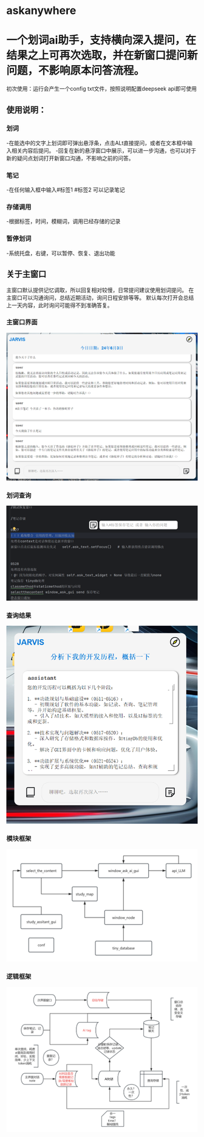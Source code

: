 # askanywhere
# 一个划词ai助手，支持横向深入提问，在结果之上可再次选取，并在新窗口提问新问题，不影响原本问答流程。
初次使用：运行会产生一个config txt文件，按照说明配置deepseek api即可使用

## 使用说明：
### 划词
-在能选中的文字上划词即可弹出悬浮条，点击ALt直接提问，或者在文本框中输入相关内容后提问。
-回复在新的悬浮窗口中展示，可以进一步沟通，也可以对于新的疑问点划词打开新窗口沟通，不影响之前的问答。
### 笔记
-在任何输入框中输入#标签1 #标签2 可以记录笔记
### 存储调用
-根据标签，时间，模糊词，调用已经存储的记录
### 暂停划词
-系统托盘，右键，可以暂停、恢复、退出功能

## 关于主窗口
主窗口默认提供记忆调取，所以回复相对较慢，日常提问建议使用划词提问。
在主窗口可以沟通询问，总结近期活动，询问日程安排等等。
默认每次打开会总结上一天内容，此时询问可能得不到准确答复。

### 主窗口界面
![示例图片](图片展示picture/主界面.png)
### 划词查询
![示例图片](图片展示picture/划词查询.png)
### 查询结果
![示例图片](图片展示picture/划词查询-展示.png)
### 模块框架
![示例图片](图片展示picture/模块框架.png)
### 逻辑框架
![示例图片](图片展示picture/逻辑框架.png)
